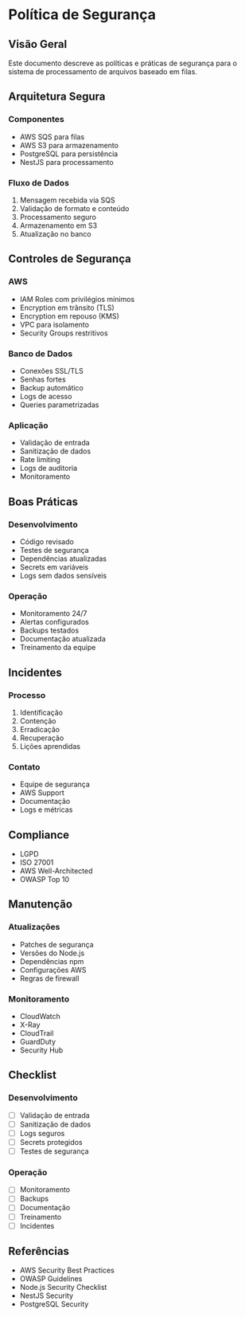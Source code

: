# Política de Segurança

## Visão Geral

Este documento descreve as políticas e práticas de segurança para o sistema de processamento de arquivos baseado em filas.

## Arquitetura Segura

### Componentes

- AWS SQS para filas
- AWS S3 para armazenamento
- PostgreSQL para persistência
- NestJS para processamento

### Fluxo de Dados

1. Mensagem recebida via SQS
2. Validação de formato e conteúdo
3. Processamento seguro
4. Armazenamento em S3
5. Atualização no banco

## Controles de Segurança

### AWS

- IAM Roles com privilégios mínimos
- Encryption em trânsito (TLS)
- Encryption em repouso (KMS)
- VPC para isolamento
- Security Groups restritivos

### Banco de Dados

- Conexões SSL/TLS
- Senhas fortes
- Backup automático
- Logs de acesso
- Queries parametrizadas

### Aplicação

- Validação de entrada
- Sanitização de dados
- Rate limiting
- Logs de auditoria
- Monitoramento

## Boas Práticas

### Desenvolvimento

- Código revisado
- Testes de segurança
- Dependências atualizadas
- Secrets em variáveis
- Logs sem dados sensíveis

### Operação

- Monitoramento 24/7
- Alertas configurados
- Backups testados
- Documentação atualizada
- Treinamento da equipe

## Incidentes

### Processo

1. Identificação
2. Contenção
3. Erradicação
4. Recuperação
5. Lições aprendidas

### Contato

- Equipe de segurança
- AWS Support
- Documentação
- Logs e métricas

## Compliance

- LGPD
- ISO 27001
- AWS Well-Architected
- OWASP Top 10

## Manutenção

### Atualizações

- Patches de segurança
- Versões do Node.js
- Dependências npm
- Configurações AWS
- Regras de firewall

### Monitoramento

- CloudWatch
- X-Ray
- CloudTrail
- GuardDuty
- Security Hub

## Checklist

### Desenvolvimento

- [ ] Validação de entrada
- [ ] Sanitização de dados
- [ ] Logs seguros
- [ ] Secrets protegidos
- [ ] Testes de segurança

### Operação

- [ ] Monitoramento
- [ ] Backups
- [ ] Documentação
- [ ] Treinamento
- [ ] Incidentes

## Referências

- AWS Security Best Practices
- OWASP Guidelines
- Node.js Security Checklist
- NestJS Security
- PostgreSQL Security
